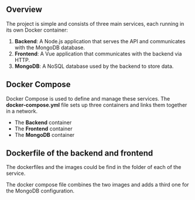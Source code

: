 
## Overview

The project is simple and consists of three main services, each running in its own Docker container:

1. **Backend**: A Node.js application that serves the API and communicates with the MongoDB database.
2. **Frontend**: A Vue application that communicates with the backend via HTTP.
3. **MongoDB**: A NoSQL database used by the backend to store data.

## Docker Compose

Docker Compose is used to define and manage these services. The **docker-compose.yml** file sets up three containers and links them together in a network.

- The **Backend** container 
- The **Frontend** container 
- The **MongoDB** container

## Dockerfile of the backend and frontend
The dockerfiles and the images could be find in the folder of each of the service.

The docker compose file combines the two images and adds a third one for the MongoDB configuration.
